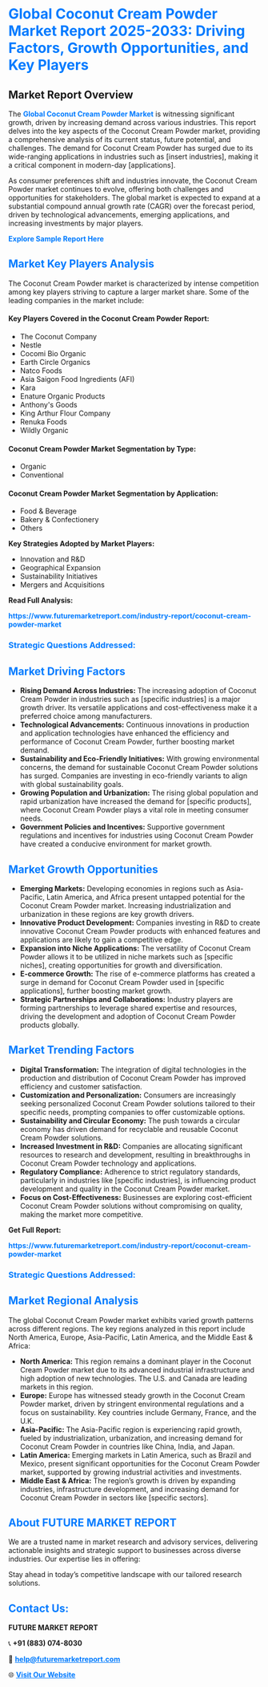 <h1 style="color: #007BFF;">Global Coconut Cream Powder Market Report 2025-2033: Driving Factors, Growth Opportunities, and Key Players</h1>

<section id="overview">
<h2>Market Report Overview</h2>
<p>The <a href="https://www.futuremarketreport.com/industry-report/coconut-cream-powder-market" style="color: #007BFF; text-decoration: none;"><strong>Global Coconut Cream Powder Market</strong></a> is witnessing significant growth, driven by increasing demand across various industries. This report delves into the key aspects of the Coconut Cream Powder market, providing a comprehensive analysis of its current status, future potential, and challenges. The demand for Coconut Cream Powder has surged due to its wide-ranging applications in industries such as [insert industries], making it a critical component in modern-day [applications].</p>
<p>As consumer preferences shift and industries innovate, the Coconut Cream Powder market continues to evolve, offering both challenges and opportunities for stakeholders. The global market is expected to expand at a substantial compound annual growth rate (CAGR) over the forecast period, driven by technological advancements, emerging applications, and increasing investments by major players.</p>
</section>

<section id="overview">
<p><a href="https://www.futuremarketreport.com/request-sample/reportId=48665" style="color: #007BFF; text-decoration: none;"><strong>Explore Sample Report Here</strong></a></p>
</section>

<section id="key-players">
<h2 style="color: #007BFF;">Market Key Players Analysis</h2>
<p>The Coconut Cream Powder market is characterized by intense competition among key players striving to capture a larger market share. Some of the leading companies in the market include:</p>
<h4>Key Players Covered in the Coconut Cream Powder Report:</h4>
<ul><li>The Coconut Company</li><li>Nestle</li><li>Cocomi Bio Organic</li><li>Earth Circle Organics</li><li>Natco Foods</li><li>Asia Saigon Food Ingredients (AFI)</li><li>Kara</li><li>Enature Organic Products</li><li>Anthony&#039;s Goods</li><li>King Arthur Flour Company</li><li>Renuka Foods</li><li>Wildly Organic</li></ul>
<h4>Coconut Cream Powder Market Segmentation by Type:</h4>
<ul><li>Organic</li><li>Conventional</li></ul>

<h4>Coconut Cream Powder Market Segmentation by Application:</h4>
<ul><li>Food &amp; Beverage</li><li>Bakery &amp; Confectionery</li><li>Others</li></ul>
<p><strong>Key Strategies Adopted by Market Players:</strong></p>
<ul>
<li>Innovation and R&D</li>
<li>Geographical Expansion</li>
<li>Sustainability Initiatives</li>
<li>Mergers and Acquisitions</li>
</ul>
</section>

<section>
<p><strong>Read Full Analysis: </strong></p><a href="https://www.futuremarketreport.com/industry-report/coconut-cream-powder-market" style="color: #007BFF; text-decoration: none;"><strong>https://www.futuremarketreport.com/industry-report/coconut-cream-powder-market</strong></a>
<h3 style="color: #007BFF;">Strategic Questions Addressed:</h3>
</section>

<section id="driving-factors">
<h2 style="color: #007BFF;">Market Driving Factors</h2>
<ul>
<li><strong>Rising Demand Across Industries:</strong> The increasing adoption of Coconut Cream Powder in industries such as [specific industries] is a major growth driver. Its versatile applications and cost-effectiveness make it a preferred choice among manufacturers.</li>
<li><strong>Technological Advancements:</strong> Continuous innovations in production and application technologies have enhanced the efficiency and performance of Coconut Cream Powder, further boosting market demand.</li>
<li><strong>Sustainability and Eco-Friendly Initiatives:</strong> With growing environmental concerns, the demand for sustainable Coconut Cream Powder solutions has surged. Companies are investing in eco-friendly variants to align with global sustainability goals.</li>
<li><strong>Growing Population and Urbanization:</strong> The rising global population and rapid urbanization have increased the demand for [specific products], where Coconut Cream Powder plays a vital role in meeting consumer needs.</li>
<li><strong>Government Policies and Incentives:</strong> Supportive government regulations and incentives for industries using Coconut Cream Powder have created a conducive environment for market growth.</li>
</ul>
</section>

<section id="growth-opportunities">
<h2 style="color: #007BFF;">Market Growth Opportunities</h2>
<ul>
<li><strong>Emerging Markets:</strong> Developing economies in regions such as Asia-Pacific, Latin America, and Africa present untapped potential for the Coconut Cream Powder market. Increasing industrialization and urbanization in these regions are key growth drivers.</li>
<li><strong>Innovative Product Development:</strong> Companies investing in R&D to create innovative Coconut Cream Powder products with enhanced features and applications are likely to gain a competitive edge.</li>
<li><strong>Expansion into Niche Applications:</strong> The versatility of Coconut Cream Powder allows it to be utilized in niche markets such as [specific niches], creating opportunities for growth and diversification.</li>
<li><strong>E-commerce Growth:</strong> The rise of e-commerce platforms has created a surge in demand for Coconut Cream Powder used in [specific applications], further boosting market growth.</li>
<li><strong>Strategic Partnerships and Collaborations:</strong> Industry players are forming partnerships to leverage shared expertise and resources, driving the development and adoption of Coconut Cream Powder products globally.</li>
</ul>
</section>

<section id="trending-factors">
<h2 style="color: #007BFF;">Market Trending Factors</h2>
<ul>
<li><strong>Digital Transformation:</strong> The integration of digital technologies in the production and distribution of Coconut Cream Powder has improved efficiency and customer satisfaction.</li>
<li><strong>Customization and Personalization:</strong> Consumers are increasingly seeking personalized Coconut Cream Powder solutions tailored to their specific needs, prompting companies to offer customizable options.</li>
<li><strong>Sustainability and Circular Economy:</strong> The push towards a circular economy has driven demand for recyclable and reusable Coconut Cream Powder solutions.</li>
<li><strong>Increased Investment in R&D:</strong> Companies are allocating significant resources to research and development, resulting in breakthroughs in Coconut Cream Powder technology and applications.</li>
<li><strong>Regulatory Compliance:</strong> Adherence to strict regulatory standards, particularly in industries like [specific industries], is influencing product development and quality in the Coconut Cream Powder market.</li>
<li><strong>Focus on Cost-Effectiveness:</strong> Businesses are exploring cost-efficient Coconut Cream Powder solutions without compromising on quality, making the market more competitive.</li>
</ul>
</section>

<section>
<p><strong>Get Full Report: </strong></p><a href="https://www.futuremarketreport.com/industry-report/coconut-cream-powder-market" style="color: #007BFF; text-decoration: none;"><strong>https://www.futuremarketreport.com/industry-report/coconut-cream-powder-market</strong></a>
<h3 style="color: #007BFF;">Strategic Questions Addressed:</h3>
</section>


<section id="regional-analysis">
<h2 style="color: #007BFF;">Market Regional Analysis</h2>
<p>The global Coconut Cream Powder market exhibits varied growth patterns across different regions. The key regions analyzed in this report include North America, Europe, Asia-Pacific, Latin America, and the Middle East & Africa:</p>
<ul>
<li><strong>North America:</strong> This region remains a dominant player in the Coconut Cream Powder market due to its advanced industrial infrastructure and high adoption of new technologies. The U.S. and Canada are leading markets in this region.</li>
<li><strong>Europe:</strong> Europe has witnessed steady growth in the Coconut Cream Powder market, driven by stringent environmental regulations and a focus on sustainability. Key countries include Germany, France, and the U.K.</li>
<li><strong>Asia-Pacific:</strong> The Asia-Pacific region is experiencing rapid growth, fueled by industrialization, urbanization, and increasing demand for Coconut Cream Powder in countries like China, India, and Japan.</li>
<li><strong>Latin America:</strong> Emerging markets in Latin America, such as Brazil and Mexico, present significant opportunities for the Coconut Cream Powder market, supported by growing industrial activities and investments.</li>
<li><strong>Middle East & Africa:</strong> The region’s growth is driven by expanding industries, infrastructure development, and increasing demand for Coconut Cream Powder in sectors like [specific sectors].</li>
</ul>
</section>

<footer>
<h2 style="color: #007BFF;">About FUTURE MARKET REPORT</h2>
<p>We are a trusted name in market research and advisory services, delivering actionable insights and strategic support to businesses across diverse industries. Our expertise lies in offering:</p>

<p>Stay ahead in today’s competitive landscape with our tailored research solutions.</p>

<h2 style="color: #007BFF;">Contact Us:</h2>
<p><strong>FUTURE MARKET REPORT</strong></p>
<p>📞 <strong>+91 (883) 074-8030</strong></p>
<p>📧 <strong><a href="mailto:help@futuremarketreport.com" style="color: #007BFF;">help@futuremarketreport.com</a></strong></p>
<p>🌐 <strong><a href="https://www.futuremarketreport.com/" style="color: #007BFF;">Visit Our Website</a></strong></p>
</footer>